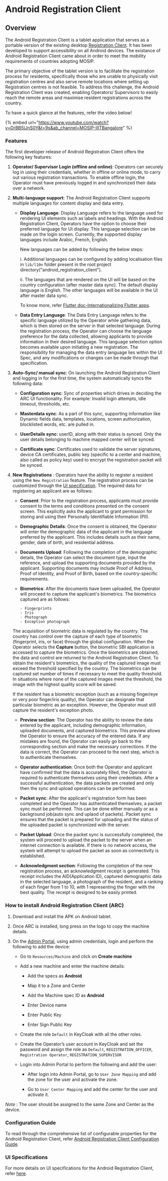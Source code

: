 # Android Registration Client

## Overview

The Android Registration Client is a tablet application that serves as a portable version of the existing desktop [Registration Client](https://docs.mosip.io/1.2.0/modules/registration-client). It has been developed to support accessibility on all Android devices. The existance of Android Registration Client came about in order to meet the mobility requirements of countries adopting MOSIP. 

The primary objective of the tablet version is to facilitate the registration process for residents, specifically those who are unable to physically visit registration centres and also serve remote locations where setting up Registration centres is not feasible. To address this challenge, the Android Registration Client was created, enabling Operators/ Supervisors to easily reach the remote areas and maximise resident registrations across the country.

To have a quick glance at the features, refer the video below!

{% embed url="https://www.youtube.com/watch?v=DrBB5IJnS0Y&t=9s&ab_channel=MOSIP-IIITBangalore" %}

### Features

The first developer release of Android Registration Client offers the following key features:

1. **Operator/ Supervisor Login (offline and online)**: Operators can securely log in using their credentials, whether in offline or online mode, to carry out various registration transactions. To enable offline login, the Operator must have previously logged in and synchronized their data over a network.

2. **Multi-language support**: The Android Registration Client supports multiple languages for content display and data entry.

     * **Display Language**: Display Language refers to the language used for rendering UI elements such as labels and headings. With 
        the Android Registration Client, Operators have the option to choose their preferred language for UI display. This language 
        selection can be made on the login screen. Currently, the supported display languages include Arabic, French, English.

       New languages can be added by following the below steps:
    
         i. Additional languages can be configured by adding localisation files in `lib/l10n` folder present in the root project 
               directory("android_registration_client").
       
    
         ii. The languages that are rendered on the UI will be based on the country configuration (after master data sync). The default 
               display language is English. The other languages will be available in the UI after master data sync.
       
          To know more, refer [Flutter doc-Internationalizing Flutter apps](https://docs.flutter.dev/ui/accessibility-and-localization/internationalization).
   
   * **Data Entry Language**: The Data Entry Language refers to the specific language utilized by the Operator while gathering data, 
      which is then stored on the server in that selected language. During the registration process, the Operator can choose the 
      language preference for the data collected, allowing applicants to provide information in their desired language. This language 
      selection option becomes available upon initiating a new registration. The responsibility for managing the data entry language 
      lies within the UI Spec, and any modifications or changes can be made through that specification.

4. **Auto-Sync/ manual sync**: On launching the Android Registration Client and logging in for the first time, the system automatically syncs the following data:

     * **Configuration sync**: Sync of properties which drives in deciding the ARC UI functionality. For example: Invalid login attempts, idle timeout, thresholds, etc.
    
     * **Masterdata sync**: As a part of this sync, supporting information like Dynamic fields data, templates, locations, screen authorization, blocklisted words, etc. are pulled in.
    
    * **UserDetails sync**: userID, along with their status is synced. Only the user details belonging to machine mapped center will be synced.
    
     * **Certificate sync**: Certificates used to validate the server signatures, device CA certificates, public key (specific to a center and machine, also called as policy key) used to encrypt the registration packet will be synced.

  
5. **New Registrations** : Operators have the ability to register a resident using the `New Registration` feature. The registration process can be customized through the [UI specification](https://docs.mosip.io/1.2.0/modules/registration-client/registration-client-ui-specifications). The required data for registering an applicant are as follows:

    * **Consent**: Prior to the registration process, applicants must provide consent to the terms and conditions presented on the consent screen. This explicitly asks the applicant to grant permission for storing and using their Personally Identifiable Information (PII).
    
    * **Demographic Details**: Once the consent is obtained, the Operator will enter the demographic data of the applicant in the language preferred by the applicant. This includes details such as their name, gender, date of birth, and residential address.
    
    * **Documents Upload**: Following the completion of the demographic details, the Operator can select the document type, input the reference, and upload the supporting documents provided by the applicant. Supporting documents may include Proof of Address, Proof of Identity, and Proof of Birth, based on the country-specific requirements.
    
    * **Biometrics**: After the documents have been uploaded, the Operator will proceed to capture the applicant's biometrics. The biometrics captured are as follows:

          - Fingerprints
          - Iris 
          - Photograph
          - Exception photograph

     The acquisition of biometric data is regulated by the country. The country has control over the capture of each type of biometric 
     (fingerprint, iris, or face) through the global configuration. When the Operator selects the **Capture** button, the biometric SBI 
     application is accessed to capture the biometrics. Once the biometrics are obtained, the data and control are returned to the 
     Android Registration Client. To obtain the resident's biometrics, the quality of the captured image must exceed the threshold 
     specified by the country. The biometrics can be captured set number of times if necessary to meet the quality threshold. In situations 
     where none of the captured images meet the threshold, the image with the highest quality score will be saved.
    
     If the resident has a biometric exception (such as a missing finger/eye or very poor finger/iris quality), the Operator can
     designate that particular biometric as an exception. However, the Operator must still capture the resident's exception photo.

    * **Preview section**: The Operator has the ability to review the data entered by the applicant, including demographic information, uploaded documents, and captured biometrics. This preview allows the Operator to ensure the accuracy of the entered data. If any mistakes are found, the Operator can easily go back to the corresponding section and make the necessary corrections. If the data is correct, the Operator can proceed to the next step, which is to authenticate themselves.
    
    * **Operator authentication**: Once both the Operator and applicant have confirmed that the data is accurately filled, the Operator is required to authenticate themselves using their credentials. After a successful authentication, the data packets are created and only then the sync and upload operations can be performed. 
    
    * **Packet sync**: After the applicant's registration form has been completed and the Operator has authenticated themselves, a packet sync must be performed. This can be done either manually or as a background job(auto sync and uplaod of packets). Packet sync ensures that the packet is prepared for uploading and the status of the uploaded packet is synchronized with the server.
    
    * **Packet Upload**: Once the packet sync is successfully completed, the system will proceed to upload the packet to the server when an internet connection is available. If there is no network access, the system will attempt to upload the packet as soon as connectivity is established.

    * **Acknowledgment section**: Following the completion of the new registration process, an acknowledgment receipt is generated. This receipt includes the AID(Application ID), captured demographic data in the selected language, a photograph of the resident, and a ranking of each finger from 1 to 10, with 1 representing the finger with the best quality. The receipt is designed to be easily printed.

### How to install Android Registration Client (ARC)

1. Download and install the APK on Android tablet.

2. Once ARC is installed, long press on the logo to copy the machine details.

3. On the [Admin Portal](https://docs.mosip.io/1.2.0/modules/administration/admin-portal-user-guide), using admin credentials, login and perform the following to add the device:

    * Go to `Resources/Machine` and click on **Create machine**

    * Add a new machine and enter the machine details:

      * Add the specs as **Android**

      * Map it to a Zone and Center

      * Add the Machine spec ID as **Android**

      * Enter Device name

      * Enter Public Key

      * Enter Sign Public Key

   * Create the role `Default` in KeyCloak with all the other roles.

   * Create the Operator’s user account in KeyCloak and set the password and assign the role as `Default`, `REGISTRATION_OFFICER`, 
     `Registration Operator`, `REGISTRATION_SUPERVISOR` 

   * Login into Admin Portal to perform the following and add the user:

      * After login into Admin Portal, go to `User Zone Mapping` and add the zone for the user and activate the zone.

      * Go to `User Center Mapping` and add the center for the user and activate it.

_Note_ : The user should be assigned to the same Zone and Center as the device.

### Configuration Guide

To read through the comprehensive list of configurable properties for the Android Registration Client, refer [Android Registration Client Configuration Guide](https://docs.mosip.io/1.2.0/android-registration-client/android-registration-client-configuration).

### UI Specifications

For more details on UI specifications for the Android Registration Client, refer [here](https://docs.mosip.io/1.2.0/android-registration-client/registration-client/registration-client-ui-specifications).


